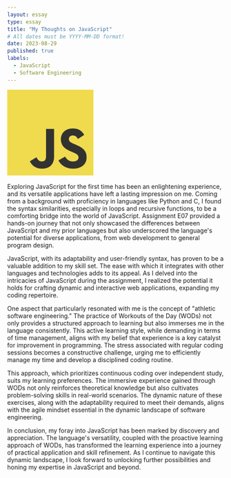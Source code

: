 ```yaml
---
layout: essay
type: essay
title: "My Thoughts on JavaScript"
# All dates must be YYYY-MM-DD format!
date: 2023-08-29
published: true
labels:
  - JavaScript
  - Software Engineering
---
```


<img width="200px" class="rounded float-start pe-4" src="../img/javascript.jpg">

Exploring JavaScript for the first time has been an enlightening experience, and its versatile applications have left a lasting impression on me. Coming from a background with proficiency in languages like Python and C, I found the syntax similarities, especially in loops and recursive functions, to be a comforting bridge into the world of JavaScript. Assignment E07 provided a hands-on journey that not only showcased the differences between JavaScript and my prior languages but also underscored the language's potential for diverse applications, from web development to general program design.

JavaScript, with its adaptability and user-friendly syntax, has proven to be a valuable addition to my skill set. The ease with which it integrates with other languages and technologies adds to its appeal. As I delved into the intricacies of JavaScript during the assignment, I realized the potential it holds for crafting dynamic and interactive web applications, expanding my coding repertoire.

One aspect that particularly resonated with me is the concept of "athletic software engineering." The practice of Workouts of the Day (WODs) not only provides a structured approach to learning but also immerses me in the language consistently. This active learning style, while demanding in terms of time management, aligns with my belief that experience is a key catalyst for improvement in programming. The stress associated with regular coding sessions becomes a constructive challenge, urging me to efficiently manage my time and develop a disciplined coding routine.

This approach, which prioritizes continuous coding over independent study, suits my learning preferences. The immersive experience gained through WODs not only reinforces theoretical knowledge but also cultivates problem-solving skills in real-world scenarios. The dynamic nature of these exercises, along with the adaptability required to meet their demands, aligns with the agile mindset essential in the dynamic landscape of software engineering.

In conclusion, my foray into JavaScript has been marked by discovery and appreciation. The language's versatility, coupled with the proactive learning approach of WODs, has transformed the learning experience into a journey of practical application and skill refinement. As I continue to navigate this dynamic landscape, I look forward to unlocking further possibilities and honing my expertise in JavaScript and beyond.
